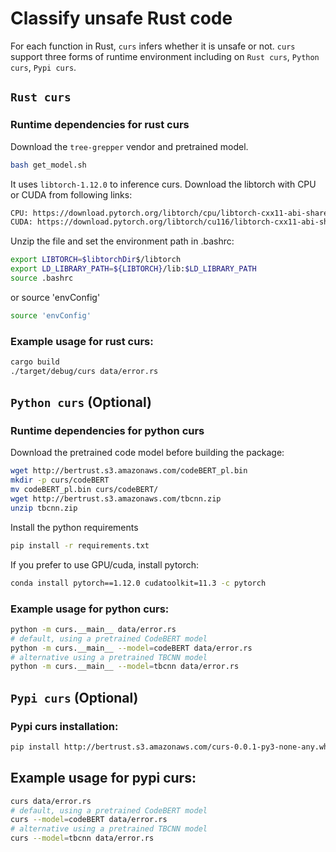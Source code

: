 # Classify unsafe Rust code

For each function in Rust, ```curs``` infers whether it is unsafe or not.
```curs``` support three forms of runtime environment including on ```Rust curs```, ```Python curs```, ```Pypi curs```.

## ```Rust curs```
### Runtime dependencies for rust curs

Download the `tree-grepper` vendor and pretrained model.
```bash
bash get_model.sh
```
It uses `libtorch-1.12.0` to inference curs. Download the libtorch with CPU or CUDA from following links:
```bash
CPU: https://download.pytorch.org/libtorch/cpu/libtorch-cxx11-abi-shared-with-deps-1.12.0%2Bcpu.zip
CUDA: https://download.pytorch.org/libtorch/cu116/libtorch-cxx11-abi-shared-with-deps-1.12.0%2Bcu116.zip
```
Unzip the file and set the environment path in .bashrc:

```bash
export LIBTORCH=$libtorchDir$/libtorch
export LD_LIBRARY_PATH=${LIBTORCH}/lib:$LD_LIBRARY_PATH
source .bashrc
```
or source 'envConfig'
```bash
source 'envConfig'
```
### Example usage for rust curs:

```bash
cargo build
./target/debug/curs data/error.rs
```

## ```Python curs``` (Optional)

### Runtime dependencies for python curs

Download the pretrained code model before building the package:
```bash
wget http://bertrust.s3.amazonaws.com/codeBERT_pl.bin
mkdir -p curs/codeBERT
mv codeBERT_pl.bin curs/codeBERT/
wget http://bertrust.s3.amazonaws.com/tbcnn.zip
unzip tbcnn.zip
```
Install the python requirements
```bash
pip install -r requirements.txt
```
If you prefer to use GPU/cuda, install pytorch:
```bash
conda install pytorch==1.12.0 cudatoolkit=11.3 -c pytorch
```
### Example usage for python curs:

```bash
python -m curs.__main__ data/error.rs
# default, using a pretrained CodeBERT model
python -m curs.__main__ --model=codeBERT data/error.rs
# alternative using a pretrained TBCNN model
python -m curs.__main__ --model=tbcnn data/error.rs
```

## ```Pypi curs``` (Optional)
### Pypi curs installation:

```bash
pip install http://bertrust.s3.amazonaws.com/curs-0.0.1-py3-none-any.whl
```

## Example usage for pypi curs:

```bash
curs data/error.rs
# default, using a pretrained CodeBERT model
curs --model=codeBERT data/error.rs
# alternative using a pretrained TBCNN model
curs --model=tbcnn data/error.rs
```